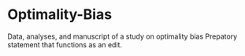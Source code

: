 # Optimality-Bias
Data, analyses, and manuscript of a study on optimality bias
Prepatory statement that functions as an edit.
